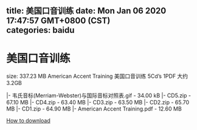 
title: 美国口音训练
date: Mon Jan 06 2020 17:47:57 GMT+0800 (CST)    
categories: baidu
---

# 美国口音训练
size: 337.23 MB
 American Accent Training 美国口音训练 5Cd’s 1PDF 大约
 3.2GB
 
|- 韦氏音标(Merriam-Webster)与国际音标对照表.gif - 34.00 kB
|- CD5.zip - 67.10 MB
|- CD4.zip - 63.40 MB
|- CD3.zip - 63.50 MB
|- CD2.zip - 65.70 MB
|- CD1.zip - 64.90 MB
|- American Accent Training.pdf - 12.60 MB

[How to download](https://bpcam.bemobtrk.com/go/2ceec3aa-1ca2-46d6-b9ff-aaa5c184517c?jno=2012)